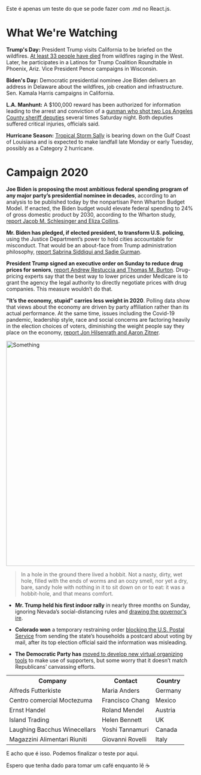 Este é apenas um teste do que se pode fazer com .md no React.js.

# What We're Watching

**Trump's Day:** President Trump visits California to be briefed on the wildfires. [At least 33 people have died](https://capitaljournal.createsend1.com/t/d-l-cjrzld-l-i/) from wildfires raging in the West. Later, he participates in a Latinos for Trump Coalition Roundtable in Phoenix, Ariz. Vice President Pence campaigns in Wisconsin.

**Biden's Day:** Democratic presidential nominee Joe Biden delivers an address in Delaware about the wildfires, job creation and infrastructure. Sen. Kamala Harris campaigns in California.

**L.A. Manhunt:** A $100,000 reward has been authorized for information leading to the arrest and conviction of a [gunman who shot two Los Angeles County sheriff deputies](https://capitaljournal.createsend1.com/t/d-l-cjrzld-l-d/) several times Saturday night. Both deputies suffered critical injuries, officials said.

**Hurricane Season:** [Tropical Storm Sally](https://capitaljournal.createsend1.com/t/d-l-cjrzld-l-h/) is bearing down on the Gulf Coast of Louisiana and is expected to make landfall late Monday or early Tuesday, possibly as a Category 2 hurricane.

# Campaign 2020



**Joe Biden is proposing the most ambitious federal spending program of any major party’s presidential nominee in decades**, according to an analysis to be published today by the nonpartisan Penn Wharton Budget Model. If enacted, the Biden budget would elevate federal spending to 24% of gross domestic product by 2030, according to the Wharton study, [report Jacob M. Schlesinger and Eliza Collins](https://capitaljournal.createsend1.com/t/d-l-cjrzld-l-o/).

**Mr. Biden has pledged, if elected president, to transform U.S. policing**, using the Justice Department’s power to hold cities accountable for misconduct. That would be an about-face from Trump administration philosophy, [report Sabrina Siddiqui and Sadie Gurman](https://capitaljournal.createsend1.com/t/d-l-cjrzld-l-b/).

**President Trump signed an executive order on Sunday to reduce drug prices for seniors**, [report Andrew Restuccia and Thomas M. Burton](https://capitaljournal.createsend1.com/t/d-l-cjrzld-l-x/). Drug-pricing experts say that the best way to lower prices under Medicare is to grant the agency the legal authority to directly negotiate prices with drug companies. This measure wouldn’t do that.

**"It’s the economy, stupid" carries less weight in 2020**. Polling data show that views about the economy are driven by party affiliation rather than its actual performance. At the same time, issues including the Covid-19 pandemic, leadership style, race and social concerns are factoring heavily in the election choices of voters, diminishing the weight people say they place on the economy, [report Jon Hilsenrath and Aaron Zitner](https://capitaljournal.createsend1.com/t/d-l-cjrzld-l-m/).

<img src="https://i2.createsend1.com/ei/d/08/FB4/982/csimport/OG-EY747_PARTIS_G_20200913165250.165339.png" alt="Something" style="width: 600px; margin: 0 auto;"/>

> In a hole in the ground there lived a hobbit. Not a nasty, dirty, wet hole, filled with the ends of worms and an oozy smell, nor yet a dry, bare, sandy hole with nothing in it to sit down on or to eat: it was a hobbit-hole, and that means comfort.

-   **Mr. Trump held his first indoor rally** in nearly three months on Sunday, ignoring Nevada’s social-distancing rules and [drawing the governor's ire](https://capitaljournal.createsend1.com/t/d-l-cjrzld-l-q/).

-   **Colorado won** a temporary restraining order [blocking the U.S. Postal Service](https://capitaljournal.createsend1.com/t/d-l-cjrzld-l-a/) from sending the state’s households a postcard about voting by mail, after its top election official said the information was misleading.

-   **The Democratic Party has** [moved to develop new virtual organizing tools](https://capitaljournal.createsend1.com/t/d-l-cjrzld-l-f/) to make use of supporters, but some worry that it doesn’t match Republicans’ canvassing efforts.


<table style="margin: 0 auto;">
  <tr>
    <th>Company</th>
    <th>Contact</th>
    <th>Country</th>
  </tr>
  <tr>
    <td>Alfreds Futterkiste</td>
    <td>Maria Anders</td>
    <td>Germany</td>
  </tr>
  <tr>
    <td>Centro comercial Moctezuma</td>
    <td>Francisco Chang</td>
    <td>Mexico</td>
  </tr>
  <tr>
    <td>Ernst Handel</td>
    <td>Roland Mendel</td>
    <td>Austria</td>
  </tr>
  <tr>
    <td>Island Trading</td>
    <td>Helen Bennett</td>
    <td>UK</td>
  </tr>
  <tr>
    <td>Laughing Bacchus Winecellars</td>
    <td>Yoshi Tannamuri</td>
    <td>Canada</td>
  </tr>
  <tr>
    <td>Magazzini Alimentari Riuniti</td>
    <td>Giovanni Rovelli</td>
    <td>Italy</td>
  </tr>
</table>

E acho que é isso. Podemos finalizar o teste por aqui. 

Espero que tenha dado para tomar um café enquanto lê ☕
